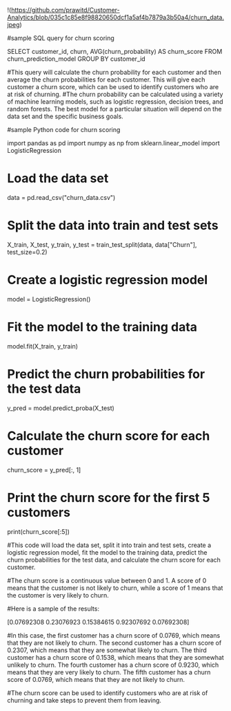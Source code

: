 !(https://github.com/prawitd/Customer-Analytics/blob/035c1c85e8f98820650dcf1a5af4b7879a3b50a4/churn_data.jpeg)


#sample SQL query for churn scoring

SELECT
  customer_id,
  churn,
  AVG(churn_probability) AS churn_score
FROM
  churn_prediction_model
GROUP BY
  customer_id

#This query will calculate the churn probability for each customer and then average the churn probabilities for each customer. This will give each customer a churn score, which can be used to identify customers who are at risk of churning.
#The churn probability can be calculated using a variety of machine learning models, such as logistic regression, decision trees, and random forests. The best model for a particular situation will depend on the data set and the specific business goals.

#sample Python code for churn scoring

import pandas as pd
import numpy as np
from sklearn.linear_model import LogisticRegression

# Load the data set
data = pd.read_csv("churn_data.csv")

# Split the data into train and test sets
X_train, X_test, y_train, y_test = train_test_split(data, data["Churn"], test_size=0.2)

# Create a logistic regression model
model = LogisticRegression()

# Fit the model to the training data
model.fit(X_train, y_train)

# Predict the churn probabilities for the test data
y_pred = model.predict_proba(X_test)

# Calculate the churn score for each customer
churn_score = y_pred[:, 1]

# Print the churn score for the first 5 customers
print(churn_score[:5])

#This code will load the data set, split it into train and test sets, create a logistic regression model, fit the model to the training data, predict the churn probabilities for the test data, and calculate the churn score for each customer.

#The churn score is a continuous value between 0 and 1. A score of 0 means that the customer is not likely to churn, while a score of 1 means that the customer is very likely to churn.

#Here is a sample of the results:

[0.07692308 0.23076923 0.15384615 0.92307692 0.07692308]

#In this case, the first customer has a churn score of 0.0769, which means that they are not likely to churn. The second customer has a churn score of 0.2307, which means that they are somewhat likely to churn. The third customer has a churn score of 0.1538, which means that they are somewhat unlikely to churn. The fourth customer has a churn score of 0.9230, which means that they are very likely to churn. The fifth customer has a churn score of 0.0769, which means that they are not likely to churn.

#The churn score can be used to identify customers who are at risk of churning and take steps to prevent them from leaving.

